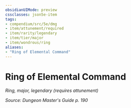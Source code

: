 ```yaml
---
obsidianUIMode: preview
cssclasses: json5e-item
tags:
- compendium/src/5e/dmg
- item/attunement/required
- item/rarity/legendary
- item/tier/major
- item/wondrous/ring
aliases: 
- "Ring of Elemental Command"
---
```

# Ring of Elemental Command
*Ring, major, legendary (requires attunement)*  


*Source: Dungeon Master's Guide p. 190*